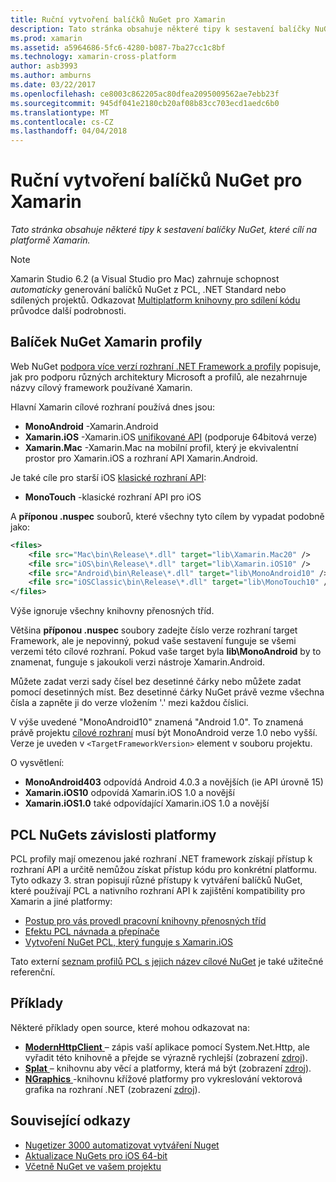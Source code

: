 ```yaml
---
title: Ruční vytvoření balíčků NuGet pro Xamarin
description: Tato stránka obsahuje některé tipy k sestavení balíčky NuGet, které cílí na platformě Xamarin.
ms.prod: xamarin
ms.assetid: a5964686-5fc6-4280-b087-7ba27cc1c8bf
ms.technology: xamarin-cross-platform
author: asb3993
ms.author: amburns
ms.date: 03/22/2017
ms.openlocfilehash: ce8003c862205ac80dfea2095009562ae7ebb23f
ms.sourcegitcommit: 945df041e2180cb20af08b83cc703ecd1aedc6b0
ms.translationtype: MT
ms.contentlocale: cs-CZ
ms.lasthandoff: 04/04/2018
---
```

# <a name="manually-creating-nuget-packages-for-xamarin"></a>Ruční vytvoření balíčků NuGet pro Xamarin

_Tato stránka obsahuje některé tipy k sestavení balíčky NuGet, které cílí na platformě Xamarin._

> [!NOTE]
> Xamarin Studio 6.2 (a Visual Studio pro Mac) zahrnuje schopnost _automaticky_ generování balíčků NuGet z PCL, .NET Standard nebo sdílených projektů. Odkazovat [Multiplatform knihovny pro sdílení kódu](~/cross-platform/app-fundamentals/nuget-multiplatform-libraries/index.md) průvodce další podrobnosti.

## <a name="nuget-package-xamarin-profiles"></a>Balíček NuGet Xamarin profily

Web NuGet [podpora více verzí rozhraní .NET Framework a profily](https://docs.nuget.org/create/enforced-package-conventions) popisuje, jak pro podporu různých architektury Microsoft a profilů, ale nezahrnuje názvy cílový framework používané Xamarin.

Hlavní Xamarin cílové rozhraní používá dnes jsou:

* **MonoAndroid** -Xamarin.Android
* **Xamarin.iOS** -Xamarin.iOS [unifikované API](~/cross-platform/macios/unified/index.md) (podporuje 64bitová verze)
* **Xamarin.Mac** -Xamarin.Mac na mobilní profil, který je ekvivalentní prostor pro Xamarin.iOS a rozhraní API Xamarin.Android.

Je také cíle pro starší iOS [klasické rozhraní API](~/cross-platform/macios/unified/index.md):

* **MonoTouch** -klasické rozhraní API pro iOS

A **příponou .nuspec** souborů, které všechny tyto cílem by vypadat podobně jako:

```xml
<files>
    <file src="Mac\bin\Release\*.dll" target="lib\Xamarin.Mac20" />
    <file src="iOS\bin\Release\*.dll" target="lib\Xamarin.iOS10" />
    <file src="Android\bin\Release\*.dll" target="lib\MonoAndroid10" />
    <file src="iOSClassic\bin\Release\*.dll" target="lib\MonoTouch10" />
</files>
```

Výše ignoruje všechny knihovny přenosných tříd.

Většina **příponou .nuspec** soubory zadejte číslo verze rozhraní target Framework, ale je nepovinný, pokud vaše sestavení funguje se všemi verzemi této cílové rozhraní. Pokud vaše target byla **lib\MonoAndroid** by to znamenat, funguje s jakoukoli verzi nástroje Xamarin.Android.

Můžete zadat verzi sady čísel bez desetinné čárky nebo můžete zadat pomocí desetinných míst. Bez desetinné čárky NuGet právě vezme všechna čísla a zapněte ji do verze vložením '.' mezi každou číslici.

V výše uvedené "MonoAndroid10" znamená "Android 1.0". To znamená právě projektu [cílové rozhraní](~/android/app-fundamentals/android-api-levels.md) musí být MonoAndroid verze 1.0 nebo vyšší. Verze je uveden v `<TargetFrameworkVersion>` element v souboru projektu.

O vysvětlení:

- **MonoAndroid403** odpovídá Android 4.0.3 a novějších (ie API úrovně 15)
- **Xamarin.iOS10** odpovídá Xamarin.iOS 1.0 a novější
- **Xamarin.iOS1.0** také odpovídající Xamarin.iOS 1.0 a novější


## <a name="pcl-nugets-with-platform-dependencies"></a>PCL NuGets závislosti platformy

PCL profily mají omezenou jaké rozhraní .NET framework získají přístup k rozhraní API a určitě nemůžou získat přístup kódu pro konkrétní platformu. Tyto odkazy 3. stran popisují různé přístupy k vytváření balíčků NuGet, které používají PCL a nativního rozhraní API k zajištění kompatibility pro Xamarin a jiné platformy:

- [Postup pro vás provedl pracovní knihovny přenosných tříd](http://blogs.msdn.com/b/dsplaisted/archive/2012/08/27/how-to-make-portable-class-libraries-work-for-you.aspx)
- [Efektu PCL návnada a přepínače](http://log.paulbetts.org/the-bait-and-switch-pcl-trick/)
- [Vytvoření NuGet PCL, který funguje s Xamarin.iOS](http://www.jimbobbennett.io/creating-a-nuget-pcl-that-works-with-xamarin-ios/)

Tato externí [seznam profilů PCL s jejich název cílové NuGet](http://embed.plnkr.co/03ck2dCtnJogBKHJ9EjY) je také užitečné referenční.

## <a name="examples"></a>Příklady

Některé příklady open source, které mohou odkazovat na:

- [**ModernHttpClient** ](https://www.nuget.org/packages/modernhttpclient/) – zápis vaší aplikace pomocí System.Net.Http, ale vyřadit této knihovně a přejde se výrazně rychlejší (zobrazení [zdroj](https://github.com/paulcbetts/ModernHttpClient)).
- [**Splat** ](https://www.nuget.org/packages/Splat/) – knihovnu aby věcí a platformy, která má být (zobrazení [zdroj](https://github.com/paulcbetts/Splat)).
- [**NGraphics** ](https://www.nuget.org/packages/NGraphics/) -knihovnu křížové platformy pro vykreslování vektorová grafika na rozhraní .NET (zobrazení [zdroj](https://github.com/praeclarum/NGraphics/blob/master/NGraphics.nuspec)).


## <a name="related-links"></a>Související odkazy

- [Nugetizer 3000 automatizovat vytváření Nuget](~/cross-platform/app-fundamentals/nuget-multiplatform-libraries/index.md)
- [Aktualizace NuGets pro iOS 64-bit](http://blog.xamarin.com/how-to-update-nuget-packages-for-64-bit/)
- [Včetně NuGet ve vašem projektu](/visualstudio/mac/nuget-walkthrough/index.md)
